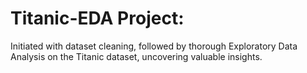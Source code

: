 # Titanic-EDA Project:
Initiated with dataset cleaning, followed by thorough Exploratory Data Analysis on the Titanic dataset, uncovering valuable insights.





